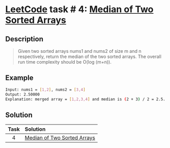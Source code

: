 # [LeetCode][leetcode] task # 4: [Median of Two Sorted Arrays][task]

Description
-----------

> Given two sorted arrays nums1 and nums2 of size m and n respectively,
>     return the median of the two sorted arrays.
> The overall run time complexity should be O(log (m+n)).

Example
-------

```sh
Input: nums1 = [1,2], nums2 = [3,4]
Output: 2.50000
Explanation: merged array = [1,2,3,4] and median is (2 + 3) / 2 = 2.5.
```

Solution
--------

| Task | Solution                                |
|:----:|:----------------------------------------|
|  4   | [Median of Two Sorted Arrays][solution] |


[leetcode]: <http://leetcode.com/>
[task]: <https://leetcode.com/problems/median-of-two-sorted-arrays/>
[solution]: <https://github.com/wellaxis/praxis-leetcode/blob/main/src/main/java/com/witalis/praxis/leetcode/task/h1/p4/option/Practice.java>
